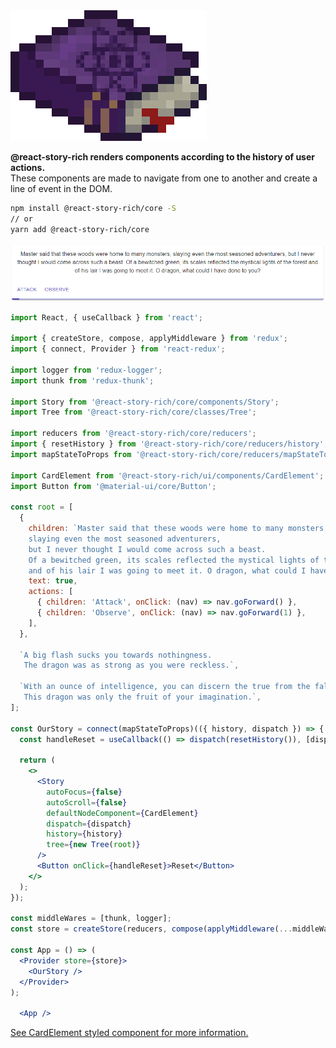 <img src="https://raw.githubusercontent.com/wasa42/react-story-rich/HEAD/documentation/assets/logo.png" alt="@react-story-rich logo">

**@react-story-rich renders components according to the history of user actions.** <br/>
These components are made to navigate from one to another and create a line of event in the DOM.

```bash
npm install @react-story-rich/core -S
// or
yarn add @react-story-rich/core
```

<img src="https://raw.githubusercontent.com/wasa42/react-story-rich/HEAD/documentation/assets/example.gif" alt="Example of a CardElement from @react-story-rich">

```jsx harmony
import React, { useCallback } from 'react';

import { createStore, compose, applyMiddleware } from 'redux';
import { connect, Provider } from 'react-redux';

import logger from 'redux-logger';
import thunk from 'redux-thunk';

import Story from '@react-story-rich/core/components/Story';
import Tree from '@react-story-rich/core/classes/Tree';

import reducers from '@react-story-rich/core/reducers';
import { resetHistory } from '@react-story-rich/core/reducers/history';
import mapStateToProps from '@react-story-rich/core/reducers/mapStateToProps';

import CardElement from '@react-story-rich/ui/components/CardElement';
import Button from '@material-ui/core/Button';

const root = [
  {
    children: `Master said that these woods were home to many monsters,
    slaying even the most seasoned adventurers,
    but I never thought I would come across such a beast.
    Of a bewitched green, its scales reflected the mystical lights of the forest
    and of his lair I was going to meet it. O dragon, what could I have done to you?`,
    text: true,
    actions: [
      { children: 'Attack', onClick: (nav) => nav.goForward() },
      { children: 'Observe', onClick: (nav) => nav.goForward(1) },
    ],
  },

  `A big flash sucks you towards nothingness.
   The dragon was as strong as you were reckless.`,

  `With an ounce of intelligence, you can discern the true from the false.
   This dragon was only the fruit of your imagination.`,
];

const OurStory = connect(mapStateToProps)(({ history, dispatch }) => {
  const handleReset = useCallback(() => dispatch(resetHistory()), [dispatch, resetHistory]);

  return (
    <>
      <Story
        autoFocus={false}
        autoScroll={false}
        defaultNodeComponent={CardElement}
        dispatch={dispatch}
        history={history}
        tree={new Tree(root)}
      />
      <Button onClick={handleReset}>Reset</Button>
    </>
  );
});

const middleWares = [thunk, logger];
const store = createStore(reducers, compose(applyMiddleware(...middleWares)));

const App = () => (
  <Provider store={store}>
    <OurStory />
  </Provider>
);

  <App />
```
[See CardElement styled component for more information.](https://wasa42.github.io/react-story-rich/#cardelement)
